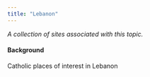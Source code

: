 ```yaml
---
title: "Lebanon"
---
```



*A collection of sites associated with this topic.*

#### Background

Catholic places of interest in Lebanon



